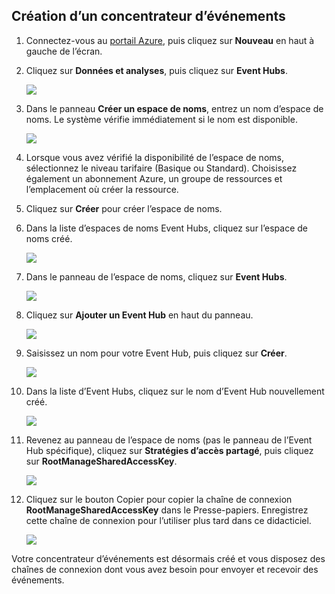 ## Création d’un concentrateur d’événements

1. Connectez-vous au [portail Azure][], puis cliquez sur **Nouveau** en haut à gauche de l’écran.

2. Cliquez sur **Données et analyses**, puis cliquez sur **Event Hubs**.

	![](./media/event-hubs-create-event-hub/create-event-hub9.png)

3. Dans le panneau **Créer un espace de noms**, entrez un nom d’espace de noms. Le système vérifie immédiatement si le nom est disponible.

	![](./media/event-hubs-create-event-hub/create-event-hub1.png)

4. Lorsque vous avez vérifié la disponibilité de l’espace de noms, sélectionnez le niveau tarifaire (Basique ou Standard). Choisissez également un abonnement Azure, un groupe de ressources et l’emplacement où créer la ressource.

2. Cliquez sur **Créer** pour créer l’espace de noms.

6. Dans la liste d’espaces de noms Event Hubs, cliquez sur l’espace de noms créé.

	![](./media/event-hubs-create-event-hub/create-event-hub2.png)

7. Dans le panneau de l’espace de noms, cliquez sur **Event Hubs**.

	![](./media/event-hubs-create-event-hub/create-event-hub3.png)

8. Cliquez sur **Ajouter un Event Hub** en haut du panneau.

	![](./media/event-hubs-create-event-hub/create-event-hub4.png)

3. Saisissez un nom pour votre Event Hub, puis cliquez sur **Créer**.

	![](./media/event-hubs-create-event-hub/create-event-hub5.png)

4. Dans la liste d’Event Hubs, cliquez sur le nom d’Event Hub nouvellement créé.

	![](./media/event-hubs-create-event-hub/create-event-hub6.png)

5. Revenez au panneau de l’espace de noms (pas le panneau de l’Event Hub spécifique), cliquez sur **Stratégies d’accès partagé**, puis cliquez sur **RootManageSharedAccessKey**.

	![](./media/event-hubs-create-event-hub/create-event-hub7.png)

5. Cliquez sur le bouton Copier pour copier la chaîne de connexion **RootManageSharedAccessKey** dans le Presse-papiers. Enregistrez cette chaîne de connexion pour l’utiliser plus tard dans ce didacticiel.

	![](./media/event-hubs-create-event-hub/create-event-hub8.png)

Votre concentrateur d’événements est désormais créé et vous disposez des chaînes de connexion dont vous avez besoin pour envoyer et recevoir des événements. 

[portail Azure]: https://portal.azure.com/

<!---HONumber=AcomDC_0921_2016-->